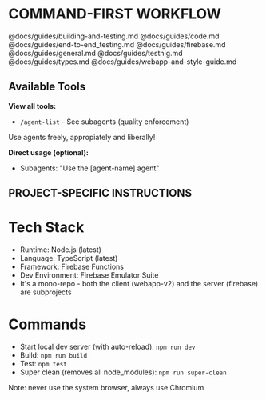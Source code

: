 # COMMAND-FIRST WORKFLOW

@docs/guides/building-and-testing.md
@docs/guides/code.md
@docs/guides/end-to-end_testing.md
@docs/guides/firebase.md
@docs/guides/general.md
@docs/guides/testnig.md
@docs/guides/types.md
@docs/guides/webapp-and-style-guide.md

## Available Tools

**View all tools:**

- `/agent-list` - See subagents (quality enforcement)

Use agents freely, appropiately and liberally!

**Direct usage (optional):**

- Subagents: "Use the [agent-name] agent"

## PROJECT-SPECIFIC INSTRUCTIONS

# Tech Stack

- Runtime: Node.js (latest)
- Language: TypeScript (latest)
- Framework: Firebase Functions
- Dev Environment: Firebase Emulator Suite
- It's a mono-repo - both the client (webapp-v2) and the server (firebase) are subprojects

# Commands

- Start local dev server (with auto-reload): `npm run dev`
- Build: `npm run build`
- Test: `npm test`
- Super clean (removes all node_modules): `npm run super-clean`

Note: never use the system browser, always use Chromium
